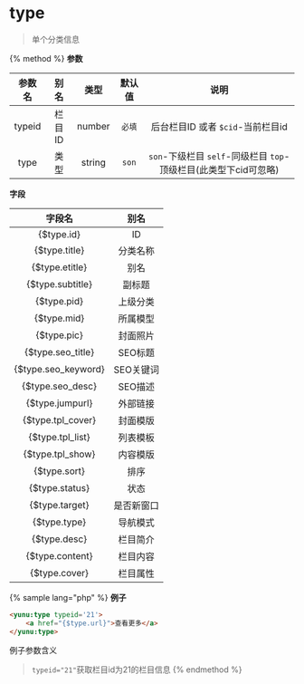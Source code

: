# type

> 单个分类信息

{% method %}
**参数**

|参数名|别名|类型|默认值|说明|
|:----:|:--:|:--:|:----:|:--:|
|typeid|栏目ID|number|`必填`|后台栏目ID 或者 `$cid`-当前栏目id|
|type|类型|string|`son`|`son`-下级栏目 `self`-同级栏目 `top`-顶级栏目(此类型下cid可忽略)|


**字段**

|字段名|别名|
|:----:|:--:|
|{$type.id}|ID|
|{$type.title}|分类名称|
|{$type.etitle}|别名|
|{$type.subtitle}|副标题|
|{$type.pid}|上级分类|
|{$type.mid}|所属模型|
|{$type.pic}|封面照片|
|{$type.seo_title}|SEO标题|
|{$type.seo_keyword}|SEO关键词|
|{$type.seo_desc}|SEO描述|
|{$type.jumpurl}|外部链接|
|{$type.tpl_cover}|封面模版|
|{$type.tpl_list}|列表模板|
|{$type.tpl_show}|内容模版|
|{$type.sort}|排序|
|{$type.status}|状态|
|{$type.target}|是否新窗口|
|{$type.type}|导航模式|
|{$type.desc}|栏目简介|
|{$type.content}|栏目内容|
|{$type.cover}|栏目属性|

{% sample lang="php" %}
**例子**

```html
<yunu:type typeid='21'>
    <a href="{$type.url}">查看更多</a>
</yunu:type>
```

例子参数含义

>`typeid="21"`获取栏目id为21的栏目信息
{% endmethod %}
